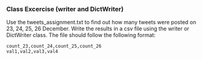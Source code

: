 ### Class Excercise (writer and DictWriter)

Use the tweets_assignment.txt to find out how many tweets were posted on 23, 24, 25, 26 December. Write the results in a csv file using the writer or DictWriter class. The file should follow the following format:

```csv
count_23,count_24,count_25,count_26
val1,val2,val3,val4
```